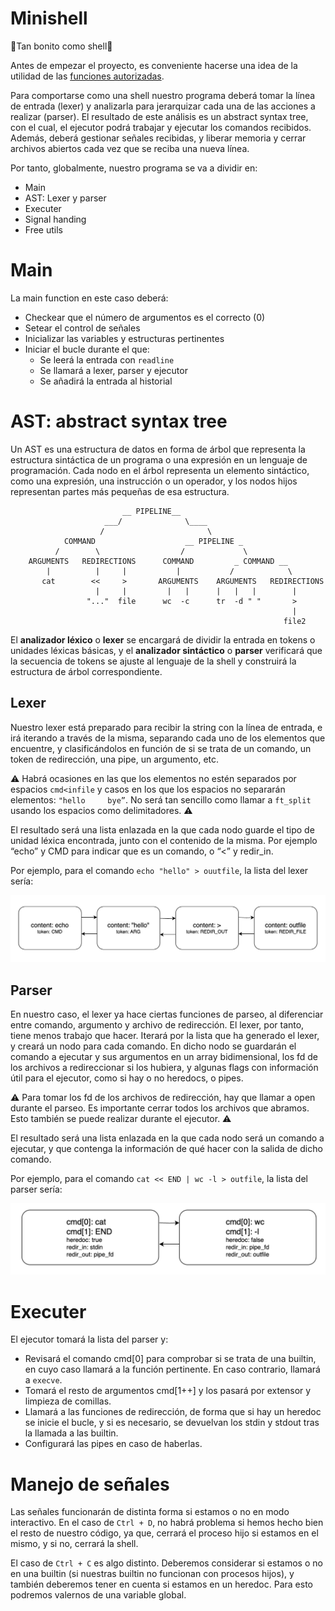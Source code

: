# Minishell
🐚Tan bonito como shell🐚


Antes de empezar el proyecto, es conveniente hacerse una idea de la utilidad de las [funciones autorizadas](https://github.com/erivero-p/42-Tutorials/blob/master/Minishell%20functions/Funciones%20Autorizadas%20en%20Minishell.md).

Para comportarse como una shell nuestro programa deberá tomar la línea de entrada (lexer) y analizarla para jerarquizar cada una de las acciones a realizar (parser). El resultado de este análisis es un abstract syntax tree, con el cual, el ejecutor podrá trabajar y ejecutar los comandos recibidos. Además, deberá gestionar señales recibidas, y liberar  memoria y cerrar archivos abiertos cada vez que se reciba una nueva línea.

Por tanto, globalmente, nuestro programa se va a dividir en:

- Main
- AST: Lexer y parser
- Executer
- Signal handing
- Free utils

# Main

La main function en este caso deberá:

- Checkear que el número de argumentos es el correcto (0)
- Setear el control de señales
- Inicializar las variables y estructuras pertinentes
- Iniciar el bucle durante el que:
    - Se leerá la entrada con `readline`
    - Se llamará a lexer, parser y ejecutor
    - Se añadirá la entrada al historial

# AST: abstract syntax tree

Un AST es una estructura de datos en forma de árbol que representa la estructura sintáctica de un programa o una expresión en un lenguaje de programación. Cada nodo en el árbol representa un elemento sintáctico, como una expresión, una instrucción o un operador, y los nodos hijos representan partes más pequeñas de esa estructura.

```
                         __ PIPELINE__
                     ___/              \____
                    /                       \
            COMMAND                    __ PIPELINE _
          /        \                  /             \
    ARGUMENTS   REDIRECTIONS      COMMAND         _ COMMAND __
        |          |     |           |           /            \
       cat        <<     >       ARGUMENTS    ARGUMENTS   REDIRECTIONS
                   |     |         |   |      |   |   |        |
                 "..."  file      wc  -c      tr  -d " "       >
                                                               |
                                                             file2
```

El ************************************analizador léxico************************************ o **********lexer********** se encargará de dividir la entrada en tokens o unidades léxicas básicas, y el **********************************************analizador sintáctico********************************************** o **********************************************parser********************************************** verificará que la secuencia de tokens se ajuste al lenguaje de la shell y construirá la estructura de árbol correspondiente.

## Lexer

Nuestro lexer está preparado para recibir la string con la línea de entrada, e irá iterando a través de la misma, separando cada uno de los elementos que encuentre, y clasificándolos en función de si se trata de un comando, un token de redirección, una pipe, un argumento, etc.

⚠️ Habrá ocasiones en las que los elementos no estén separados por espacios `cmd<infile` y casos en los que los espacios no separarán elementos: `"hello     bye”`. No será tan sencillo como llamar a `ft_split` usando los espacios como delimitadores. ⚠️

El resultado será una lista enlazada en la que cada nodo guarde el tipo de unidad léxica encontrada, junto con el contenido de la misma. Por ejemplo “echo” y CMD para indicar que es un comando, o “<” y redir_in.

Por ejemplo, para el comando `echo "hello" > ouutfile`, la lista del lexer sería:

![lexer](images/lexer.png)

## Parser

En nuestro caso, el lexer ya hace ciertas funciones de parseo, al diferenciar entre comando, argumento y archivo de redirección. El lexer, por tanto, tiene menos trabajo que hacer. Iterará por la lista que ha generado el lexer, y creará un nodo para cada comando. En dicho nodo se guardarán el comando a ejecutar y sus argumentos en un array bidimensional, los fd de los archivos a redireccionar si los hubiera, y algunas flags con información útil para el ejecutor, como si hay o no heredocs, o pipes.

⚠️ Para tomar los fd de los archivos de redirección, hay que llamar a open durante el parseo. Es importante cerrar todos los archivos que abramos. Esto también se puede realizar durante el ejecutor. ⚠️

El resultado será una lista enlazada en la que cada nodo será un comando a ejecutar, y que contenga la información de qué hacer con la salida de dicho comando.

Por ejemplo, para el comando `cat << END | wc -l > outfile`, la lista del parser sería:

![parser](images/parser.png)
# Executer

El ejecutor tomará la lista del parser y:

- Revisará el comando cmd[0] para comprobar si se trata de una builtin, en cuyo caso llamará a la función pertinente. En caso contrario, llamará a `execve`.
- Tomará el resto de argumentos cmd[1++] y los pasará por extensor y limpieza de comillas.
- Llamará a las funciones de redirección, de forma que si hay un heredoc se inicie el bucle, y si es necesario, se devuelvan los stdin y stdout tras la llamada a las builtin.
- Configurará las pipes en caso de haberlas.

# Manejo de señales

Las señales funcionarán de distinta forma si estamos o no en modo interactivo. En el caso de `Ctrl + D`, no habrá problema si hemos hecho bien el resto de nuestro código, ya que, cerrará el proceso hijo si estamos en el mismo, y si no, cerrará la shell.

El caso de `Ctrl + C` es algo distinto. Deberemos considerar si estamos o no en una builtin (si nuestras builtin no funcionan con procesos hijos), y también deberemos tener en cuenta si estamos en un heredoc. Para esto podremos valernos de una variable global.
